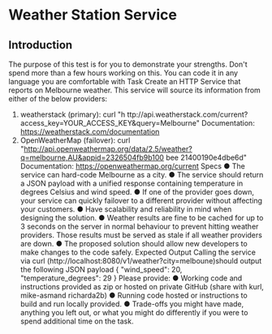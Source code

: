 # Weather Station Service

## Introduction 
The purpose of this test is for you to demonstrate your strengths. Don't spend more than a few hours working on this. You can code it in any language you are comfortable with 
Task 
Create an HTTP Service that reports on Melbourne weather. This service will source its information from either of the below providers: 
1. weatherstack (primary): 
curl "h ttp://api.weatherstack.com/current?access_key=YOUR_ACCESS_KEY&query=Melbourne" Documentation: https://weatherstack.com/documentation 
2. OpenWeatherMap (failover): 
curl "http://api.openweathermap.org/data/2.5/weather?q=melbourne,AU&appid=2326504fb9b100 bee 21400190e4dbe6d" 
Documentation: https://openweathermap.org/current Specs 
● The service can hard-code Melbourne as a city. 
● The service should return a JSON payload with a unified response containing 
temperature in degrees Celsius and wind speed. 
● If one of the provider goes down, your service can quickly failover to a different provider 
without affecting your customers. 
● Have scalability and reliability in mind when designing the solution. 
● Weather results are fine to be cached for up to 3 seconds on the server in normal 
behaviour to prevent hitting weather providers. Those results must be served as stale if all weather providers are down. 
● The proposed solution should allow new developers to make changes to the code safely. 
Expected Output 
Calling the service via curl (http://localhost:8080/v1/weather?city=melboune)​should output the following JSON payload { "wind_speed": 20, "temperature_degrees": 29 
} Please provide: 
● Working code and instructions provided as zip or hosted on private GitHub (share with kurl, mike-asm​and richarda2b) 
● Running code hosted or instructions to build and run locally provided. 
● Trade-offs you might have made, anything you left out, or what you might do differently if 
you were to spend additional time on the task. 
